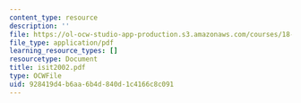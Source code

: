 ```yaml
---
content_type: resource
description: ''
file: https://ol-ocw-studio-app-production.s3.amazonaws.com/courses/18-996-random-matrix-theory-and-its-applications-spring-2004/928419d4b6aa6b4d840d1c4166c8c091_isit2002.pdf
file_type: application/pdf
learning_resource_types: []
resourcetype: Document
title: isit2002.pdf
type: OCWFile
uid: 928419d4-b6aa-6b4d-840d-1c4166c8c091
---
```

